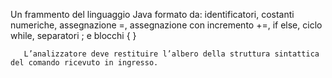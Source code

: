Un frammento del linguaggio Java formato da: identificatori, costanti
        numeriche, assegnazione =, assegnazione con incremento +=, if else,
        ciclo while, separatori ; e blocchi { }

       L’analizzatore deve restituire l’albero della struttura sintattica del comando ricevuto in ingresso.